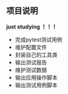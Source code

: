 ## 项目说明

**just studying ！！！**

- 完成pytest测试用例
- 维护配置文件
- 封装自己的工具类
- 输出测试报告
- 维护测试数据
- 输出应用操作脚本
- 输出测试用例脚本
